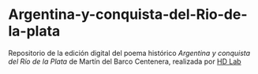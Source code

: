 # Argentina-y-conquista-del-Rio-de-la-plata
Repositorio de la edición digital del poema histórico _Argentina y conquista del Río de la Plata_ de Martín del Barco Centenera, realizada por [HD Lab](http://hdlab.space)
